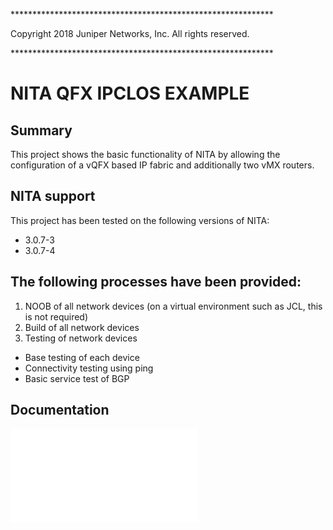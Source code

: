 \************************************************************

Copyright 2018 Juniper Networks, Inc. All rights reserved.
 
\************************************************************

NITA QFX IPCLOS EXAMPLE
=======================

Summary
-------

This project shows the basic functionality of NITA by allowing the configuration
of a vQFX based IP fabric and additionally two vMX routers.

NITA support
------------

This project has been tested on the following versions of NITA:
  * 3.0.7-3
  * 3.0.7-4

The following processes have been provided:
-------------------------------------------

1. NOOB of all network devices (on a virtual environment such as JCL, this is not required)
2. Build of all network devices
3. Testing of network devices
  * Base testing of each device
  * Connectivity testing using ping
  * Basic service test of BGP

Documentation
-------------

![JCL Guide](nita_qfx_ipclos_guide.pdf)

